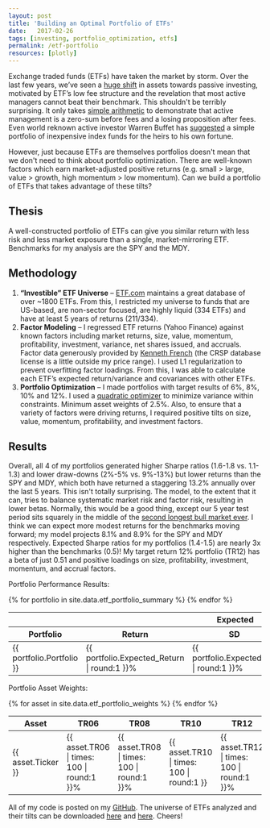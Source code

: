 ```yaml
---
layout: post
title: 'Building an Optimal Portfolio of ETFs'
date:   2017-02-26
tags: [investing, portfolio_optimization, etfs]
permalink: /etf-portfolio
resources: [plotly]
---
```


Exchange traded funds (ETFs) have taken the market by storm.  Over the last few years, we’ve seen a [huge shift](http://www.icifactbook.org/ch3/16_fb_ch3) in assets towards passive investing, motivated by ETF’s low fee structure and the revelation that most active managers cannot beat their benchmark.  This shouldn't be terribly surprising.  It only takes [simple arithmetic](https://web.stanford.edu/~wfsharpe/art/active/active.htm) to demonstrate that active management is a zero-sum before fees and a losing proposition after fees. Even world reknown active investor Warren Buffet has [suggested](http://www.berkshirehathaway.com/letters/2013ltr.pdf) a simple portfolio of inexpensive index funds for the heirs to his own fortune.

However, just because ETFs are themselves portfolios doesn't mean that we don't need to think about portfolio optimization.  There are well-known factors which earn market-adjusted positive returns (e.g. small > large, value > growth, high momentum > low momentum).  Can we build a portfolio of ETFs that takes advantage of these tilts?

## Thesis

A well-constructed portfolio of ETFs can give you similar return with less risk and less market exposure than a single, market-mirroring ETF.  Benchmarks for my analysis are the SPY and the MDY.

## Methodology

1. **“Investible” ETF Universe** – [ETF.com](http://www.etf.com/) maintains a great database of over ~1800 ETFs.  From this, I restricted my universe to funds that are US-based, are non-sector focused, are highly liquid (334 ETFs) and have at least 5 years of returns (211/334).
2. **Factor Modeling** – I regressed ETF returns (Yahoo Finance) against known factors including market returns, size, value, momentum, profitability, investment, variance, net shares issued, and accruals.  Factor data generously provided by [Kenneth French](http://mba.tuck.dartmouth.edu/pages/faculty/ken.french/data_library.html) (the CRSP database license is a little outside my price range). I used L1 regularization to prevent overfitting factor loadings.  From this, I was able to calculate each ETF’s expected return/variance and covariances with other ETFs.
3. **Portfolio Optimization** – I made portfolios with target results of 6%, 8%, 10% and 12%.  I used a [quadratic optimizer](https://en.wikipedia.org/wiki/Quadratic_programming) to minimize variance within constraints.  Minimum asset weights of 2.5%.  Also, to ensure that a variety of factors were driving returns, I required positive tilts on size, value, momentum, profitability, and investment factors.

## Results

Overall, all 4 of my portfolios generated higher Sharpe ratios (1.6-1.8 vs. 1.1-1.3) and lower draw-downs (2%-5% vs. 9%-13%) but lower returns than the SPY and MDY, which both have returned a staggering 13.2% annually over the last 5 years.  This isn't totally surprising.  The model, to the extent that it can, tries to balance systematic market risk and factor risk, resulting in lower betas.  Normally, this would be a good thing, except our 5 year test period sits squarely in the middle of the [second longest bull market ever](http://seekingalpha.com/article/3987722-2nd-longest-bull-market-history).  I think we can expect more modest returns for the benchmarks moving forward; my model projects 8.1% and 8.9% for the SPY and MDY respectively.  Expected Sharpe ratios for my portfolios (1.4-1.5) are nearly 3x higher than the benchmarks (0.5)!  My target return 12% portfolio (TR12) has a beta of just 0.51 and positive loadings on size, profitability, investment, momentum, and accrual factors.  

Portfolio Performance Results:
<table class="pretty">
  <thead>
    <tr><th></th><th colspan="3">Expected</th><th colspan="4">Actual (Last 5 Years)</th></tr>
    <tr><th>Portfolio</th><th>Return</th><th>SD</th><th>Sharpe</th><th>Return</th><th>SD</th><th>Sharpe</th><th>Max Draw Down</th></tr>
  </thead>
  <tbody>
  {% for portfolio in site.data.etf_portfolio_summary %}
    <tr>
      <td>{{ portfolio.Portfolio }}</td>
      <td>{{ portfolio.Expected_Return | round:1 }}%</td>
      <td>{{ portfolio.Expected_SD | round:1 }}%</td>
      <td>{{ portfolio.Expected_Sharpe | round:1 }}</td>
      <td>{{ portfolio.Actual_Return | round:1 }}%</td>
      <td>{{ portfolio.Actual_SD | round:1 }}%</td>
      <td>{{ portfolio.Actual_Sharpe | round:1 }}</td>
      <td>{{ portfolio.Max_Draw_Down | round:1 }}%</td>
    </tr>
  {% endfor %}
  </tbody>
</table>

Portfolio Asset Weights:
<table class="pretty">
  <thead>
    <tr><th>Asset</th><th>TR06</th><th>TR08</th><th>TR10</th><th>TR12</th></tr>
  </thead>
  <tbody>
  {% for asset in site.data.etf_portfolio_weights %}
    <tr>
      <td>{{ asset.Ticker }}</td>
      <td>{{ asset.TR06 | times: 100 | round:1 }}%</td>
      <td>{{ asset.TR08 | times: 100 | round:1 }}%</td>
      <td>{{ asset.TR10 | times: 100 | round:1 }}</td>
      <td>{{ asset.TR12 | times: 100 | round:1 }}%</td>
    </tr>
  {% endfor %}
  </tbody>
</table>

All of my code is posted on my [GitHub](https://github.com/donaldrauscher/etf-portfolio).  The universe of ETFs analyzed and their tilts can be downloaded <a href="assets/data/etf_portfolio/etf_db.csv" target="_blank">here</a> and <a href="assets/data/etf_portfolio/etf_tilts.csv" target="_blank">here</a>.  Cheers!

<div id="risk_vs_return" style="width: 800; height: 500;"></div>
<script>

  Plotly.d3.csv("/assets/data/etf_portfolio/viz1_1.csv", function(data1){
    Plotly.d3.csv("/assets/data/etf_portfolio/viz1_2.csv", function(data2){

      // pull data from CSVs into arrays
      var x = [], y = [], size = [], opacity = [], label = [], color = [];
      data1.forEach(function(d){
        x.push( parseFloat(d.X) );
        y.push( parseFloat(d.Y) );
        size.push( parseFloat(d.Size) );
        opacity.push( parseFloat(d.Opacity) );
        label.push( d.Label );
        color.push( parseFloat(d.Color) );
      });

      var x2 = [], y2 = [], label2 = [], color2 = [];
      data2.forEach(function(d){
        x2.push( parseFloat(d.X) );
        y2.push( parseFloat(d.Y) );
        label2.push( d.Label );
        color2.push( parseFloat(d.Color) );
      });

      // create lines for different sharpe ratios
      var max_x = Math.max.apply(Math, x), max_y = Math.max.apply(Math, y);
      sharpe1 = [(2*max_x>max_y)?max_y/2:max_x,(2*max_x>max_y)?max_y:2*max_x];
      sharpe2 = [(1*max_x>max_y)?max_y/1:max_x,(1*max_x>max_y)?max_y:1*max_x];
      sharpe3 = [(0.5*max_x>max_y)?max_y/0.5:max_x,(0.5*max_x>max_y)?max_y:0.5*max_x];

      // my colorscale
      mycolors = [[0, 'rgb(255,51,51)'], [0.25, 'rgb(255,51,51)'], [0.5, 'rgb(255,215,0)'], [1, 'rgb(0,153,76)']]

      var trace1 = {
        name: 'ETFs',
        x: x, y: y, text: label, mode: 'markers',
        marker: {
          color: color, cmin: 0, cmax: 2, colorscale: mycolors,
          size: size, opacity: opacity
        }
      };
      var trace2 = {
        name: 'ETF Portfolios',
        x: x2, y: y2, text: label2, mode: 'lines+markers',
        marker: {
          color: color2, cmin: 0, cmax: 2, colorscale: mycolors,
          symbol: 'star', size: 10
        },
        line: {
          color: 'lightgrey', dash: 'dot'
        }
      };
      var trace3 = {name: 'Sharpe=2', x: [0, sharpe1[0]], y: [0, sharpe1[1]], mode: 'lines', line: { color: mycolors[3][1], dash: 'dot' } };
      var trace4 = {name: 'Sharpe=1', x: [0, sharpe2[0]], y: [0, sharpe2[1]], mode: 'lines', line: { color: mycolors[2][1], dash: 'dot' } };
      var trace5 = {name: 'Sharpe=0.5', x: [0, sharpe3[0]], y: [0, sharpe3[1]], mode: 'lines', line: { color: mycolors[1][1], dash: 'dot' } };

      var traces = [trace1, trace2, trace3, trace4, trace5];

      var layout = {
        title: 'Risk vs. Return',
        xaxis: {title: 'Return Standard Deviation (%)'}, yaxis: {title: 'Expected Return (%)'},
        showlegend: true, height: 500, width: 800
      };

      Plotly.newPlot('risk_vs_return', traces, layout);
    });
  });
</script>

<div id="cumulative_returns" style="width: 800; height: 500;"></div>
<script>
  Plotly.d3.csv("/assets/data/etf_portfolio/viz2.csv", function(data){

    // organize by column (d3.csv reads in as array of rows)
    data2 = {}
    columns = Object.keys(data[0]);
    columns.forEach(function(x){ data2[x] = []; });
    data.forEach(function(row){
      for (var x in row){
        data2[x].push(row[x]);
      }
    });

    // make the plot
    var traces = []
    for (var ticker in data2){
      if (ticker == 'Month'){
        continue;
      }
      var trace = {name: ticker, x: data2['Month'], y: data2[ticker], mode: 'lines'};
      traces.push(trace);
    }

    var layout = {
      title: 'Cumulative Returns',
      xaxis: {title: 'Month'}, yaxis: {title: 'Cumulative Return', hoverformat: '.2f'},
      showlegend: true, height: 500, width: 800
    };

    Plotly.newPlot('cumulative_returns', traces, layout);
  });
</script>

<div id="weights" style="width: 800; height: 350;"></div>
<script>
  Plotly.d3.csv("/assets/data/etf_portfolio/viz3.csv", function(data){

    // organize by column (d3.csv reads in as array of rows)
    data2 = {};
    columns = Object.keys(data[0]);
    columns.forEach(function(x){ data2[x] = []; });
    data.forEach(function(row){
      for (var x in row){
        data2[x].push(row[x]);
      }
    });

    // make the plot
    var i=0, traces = [], annotations = [];
    for (var portfolio in data2){
      if (portfolio == 'Ticker'){
        continue;
      }

      i++;
      xdomain = [(i-1)/(columns.length-1)+0.01, i/(columns.length-1)-0.01];
      xdomainmid = (xdomain[0]+xdomain[1])/2;

      // make trace
      text = [];
      var trace = {
        name: portfolio, values: data2[portfolio], labels: data2.Ticker, domain: {x: xdomain},
        hoverinfo: 'label+percent', textposition: 'inside', hole: .4, type: 'pie'
      };
      traces.push(trace);

      // make annotation
      var annotation = {
        font: {size: 16}, showarrow: false, xanchor: 'center', text: portfolio,
        x: xdomainmid, y: 0.5
      };
      annotations.push(annotation);
    }

    var layout = {
      title: 'Portfolio Weights', annotations: annotations,
      showlegend: false, height: 350, width: 800
    };

    Plotly.newPlot('weights', traces, layout);
  });
</script>

<div id="tilts" style="width: 800; height: 500;"></div>
<script>
  Plotly.d3.csv("/assets/data/etf_portfolio/viz4.csv", function(data){

    // make trace for each row
    var traces = []
    data.forEach(function(d){
      ticker = d.Ticker;
      delete d.Ticker;
      variables = Object.keys(d);
      values = Object.values(d);
      var trace = {name: ticker, x: variables, y: values, mode: 'lines+markers'};
      traces.push(trace);
    });

    var layout = {
      title: 'Factor Tilts',
      yaxis: {title: 'Coefficient', hoverformat: '.2f'},
      showlegend: true, height: 500, width: 800
    };

    Plotly.newPlot('tilts', traces, layout);
  });
</script>
